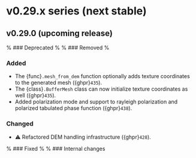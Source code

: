 # v0.29.x series (next stable)

## v0.29.0 (upcoming release)

% ### Deprecated
%
% ### Removed
%

### Added

* The {func}`.mesh_from_dem` function optionally adds texture coordinates to the
  generated mesh ({ghpr}`435`).
* The {class}`.BufferMesh` class can now initialize texture coordinates as well
  ({ghpr}`435`).
* Added polarization mode and support to rayleigh polarization and polarized
  tabulated phase function ({ghpr}`438`).

### Changed

* ⚠️ Refactored DEM handling infrastructure ({ghpr}`428`).

% ### Fixed
%
% ### Internal changes
